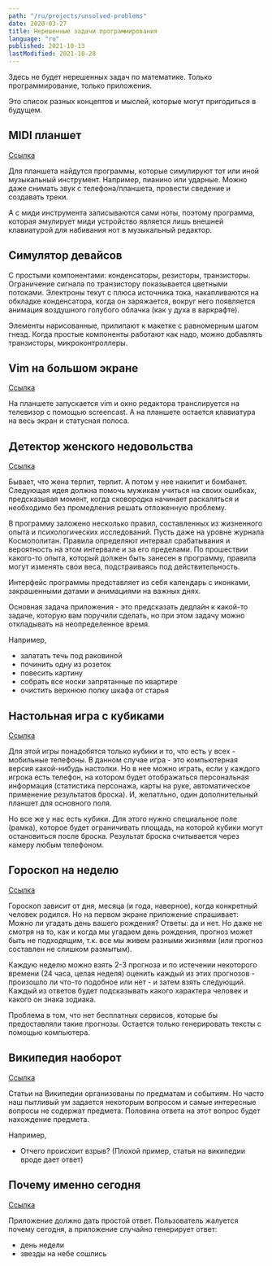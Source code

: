 ```yaml
---
path: "/ru/projects/unsolved-problems"
date: 2020-03-27
title: Нерешенные задачи программирования
language: "ru"
published: 2021-10-13
lastModified: 2021-10-28
---
```



Здесь не будет нерешенных задач по математике. Только программирование, только приложения.

Это список разных концептов и мыслей, которые могут пригодиться в будущем.


## MIDI планшет

[Ссылка](/projects/midi-tablet)

Для планшета найдутся программы, которые симулируют тот или иной музыкальный инструмент. Например, пианино или ударные. Можно даже снимать звук с телефона/планшета, провести сведение и создавать треки.

А с миди инструмента записываются сами ноты, поэтому программа, которая эмулирует миди устройство является лишь внешней клавиатурой для набивания нот в музыкальный редактор.

## Симулятор девайсов

С простыми компонентами: конденсаторы, резисторы, транзисторы. Ограничение сигнала по транзистору показывается цветными потоками. Электроны текут с плюса источника тока, накапливаются на обкладке конденсатора, когда он заряжается, вокруг него появляется анимация воздушного голубого облачка (как у духа в варкрафте).

Элементы нарисованные, прилипают к макетке с равномерным шагом гнезд. Когда простые компоненты работают как надо, можно добавлять транзисторы, микроконтроллеры.

## Vim на большом экране

[Ссылка](/projects/use-tablet-as-a-keyboard)

На планшете запускается vim и окно редактора транслируется на телевизор с помощью screencast. А на планшете остается клавиатура на весь экран и статусная полоса.

## Детектор женского недовольства

[Ссылка](/projects/woman-forecast)

Бывает, что жена терпит, терпит. А потом у нее накипит и бомбанет. Следующaя идея должна помочь мужикам учиться на своих ошибках, предсказывая момент, когда сковородка начинает раскаляться и необходимо без промедления решать отложенную проблему.

В программу заложено несколько правил, составленных из жизненного опыта и психологических исследований. Пусть даже на уровне журнала Космополитан. Правила определяют интервал срабатывания и вероятность на этом интервале и за его пределами. По прошествии какого-то опыта, который должен быть занесен в программу, правила могут изменять свои веса, подстраиваясь под действительность.

Интерфейс программы представляет из себя календарь с иконками, закрашенными датами и анимациями на важных днях.

Основная задача приложения - это предсказать дедлайн к какой-то задаче, которую вам поручили сделать, но при этом задачу можно откладывать на неопределенное время.

Например,

- залатать течь под раковиной
- починить одну из розеток
- повесить картину
- собрать все носки запрятанные по квартире
- очистить верхнюю полку шкафа от старья

## Настольная игра с кубиками

[Ссылка](/projects/dice-reader)

Для этой игры понадобятся только кубики и то, что есть у всех - мобильные телефоны. В данном случае игра - это компьютерная версия какой-нибудь настолки. Но в нее можно играть, если у каждого игрока есть телефон, на котором будет отображаться персональная информация (статистика персонажа, карты на руке, автоматическое применение результатов броска). И, желатльно, один дополнительный планшет для основного поля.

Но все же у нас есть кубики. Для этого нужно специальное поле (рамка), которое будет ограничивать площадь, на которой кубики могут остановиться после броска. Результат броска считывается через камеру любым телефоном.

## Гороскоп на неделю

[Ссылка](/projects/horoscope-generator)

Гороскоп зависит от дня, месяца (и года, наверное), когда конкретный человек родился. Но на первом экране приложение спрашивает: Можно ли угадать день вашего рождения? Ответы: да и нет. Но даже не смотря на то, как и когда мы угадаем день рождения, прогноз может быть не подходящим, т.к. все мы живем разными жизнями (или прогноз составлен не слишком размытым).

Каждую неделю можно взять 2-3 прогноза и по истечении некоторого времени (24 часа, целая неделя) оценить каждый из этих прогнозов - произошло ли что-то подобное или нет - и затем взять следующий. Каждый из ответов будет подсказывать какого характера человек и какого он знака зодиака. 

Проблема в том, что нет бесплатных сервисов, которые бы предоставляли такие прогнозы. Остается только генерировать тексты с помощью компьютера.

## Википедия наоборот

[Ссылка](/projects/wikipedia-upside-down)

Статьи на Википедии организованы по предматам и событиям. Но часто наш пытливый ум задается некоторым вопросом и самые интересные вопросы не содержат предмета. Половина ответа на этот вопрос будет нахождение предмета.

Например,

- Отчего происхоит взрыв? (Плохой пример, статья на википедии вроде дает ответ)

## Почему именно сегодня

[Ссылка](/projects/why-today)

Приложение должно дать простой ответ. Пользователь жалуется почему сегодня, а приложение случайно генерирует ответ:

- день недели
- звезды на небе сошлись
